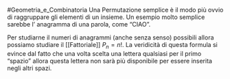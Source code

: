 #Geometria_e_Combinatoria 
Una Permutazione semplice è il modo più ovvio di raggruppare gli elementi di un insieme.
Un esempio molto semplice sarebbe l’ anagramma di una parola, come “CIAO”.

Per  studiarne il numeri di anagrammi (anche senza senso) possibili allora possiamo studiare il [[Fattoriale]]
$P_{n}=n!$. La veridicità di questa formula si evince dal fatto che una volta scelta una lettera qualsiasi per il primo “spazio” allora questa lettera non sarà più disponibile per essere inserita negli altri spazi.